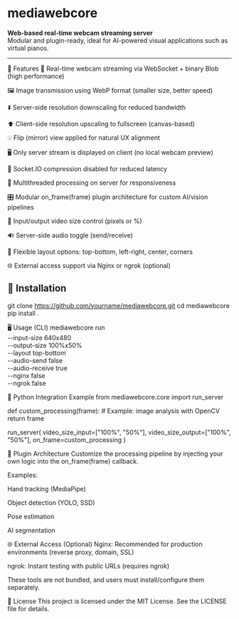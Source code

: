 # mediawebcore

**Web-based real-time webcam streaming server**  
Modular and plugin-ready, ideal for AI-powered visual applications such as virtual pianos.

---

🚀 Features
🔁 Real-time webcam streaming via WebSocket + binary Blob (high performance)

🖼️ Image transmission using WebP format (smaller size, better speed)

⬇️ Server-side resolution downscaling for reduced bandwidth

⬆️ Client-side resolution upscaling to fullscreen (canvas-based)

💡 Flip (mirror) view applied for natural UX alignment

🖥️ Only server stream is displayed on client (no local webcam preview)

🔧 Socket.IO compression disabled for reduced latency

🧵 Multithreaded processing on server for responsiveness

🎛️ Modular on_frame(frame) plugin architecture for custom AI/vision pipelines

📐 Input/output video size control (pixels or %)

🔊 Server-side audio toggle (send/receive)

📐 Flexible layout options: top-bottom, left-right, center, corners

🌐 External access support via Nginx or ngrok (optional)



## 🔧 Installation

git clone https://github.com/yourname/mediawebcore.git
cd mediawebcore
pip install .


🖥️ Usage (CLI)
mediawebcore run \
  --input-size 640x480 \
  --output-size 100%x50% \
  --layout top-bottom \
  --audio-send false \
  --audio-receive true \
  --nginx false \
  --ngrok false


📁 Python Integration Example
from mediawebcore.core import run_server

def custom_processing(frame):
    # Example: image analysis with OpenCV
    return frame

run_server(
    video_size_input=["100%", "50%"],
    video_size_output=["100%", "50%"],
    on_frame=custom_processing
)


🧩 Plugin Architecture
Customize the processing pipeline by injecting your own logic into the on_frame(frame) callback.

Examples:

Hand tracking (MediaPipe)

Object detection (YOLO, SSD)

Pose estimation

AI segmentation


🌐 External Access (Optional)
Nginx: Recommended for production environments (reverse proxy, domain, SSL)

ngrok: Instant testing with public URLs (requires ngrok)

These tools are not bundled, and users must install/configure them separately.


📜 License
This project is licensed under the MIT License. See the LICENSE file for details.